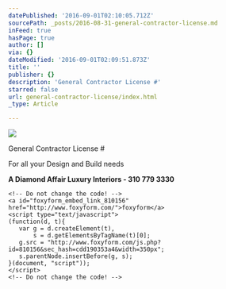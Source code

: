 ```yaml
---
datePublished: '2016-09-01T02:10:05.712Z'
sourcePath: _posts/2016-08-31-general-contractor-license.md
inFeed: true
hasPage: true
author: []
via: {}
dateModified: '2016-09-01T02:09:51.873Z'
title: ''
publisher: {}
description: 'General Contractor License #'
starred: false
url: general-contractor-license/index.html
_type: Article

---
```

![](https://the-grid-user-content.s3-us-west-2.amazonaws.com/7abfe11a-d138-4e24-a89a-eefe48da1e47.jpg)

General Contractor License \#

For all your Design and Build needs

**A Diamond Affair Luxury Interiors - 310 779 3330**

    <!-- Do not change the code! -->
    <a id="foxyform_embed_link_810156" href="http://www.foxyform.com/">foxyform</a>
    <script type="text/javascript">
    (function(d, t){
       var g = d.createElement(t),
           s = d.getElementsByTagName(t)[0];
       g.src = "http://www.foxyform.com/js.php?id=810156&sec_hash=cdd190353a4&width=350px";
       s.parentNode.insertBefore(g, s);
    }(document, "script"));
    </script>
    <!-- Do not change the code! -->